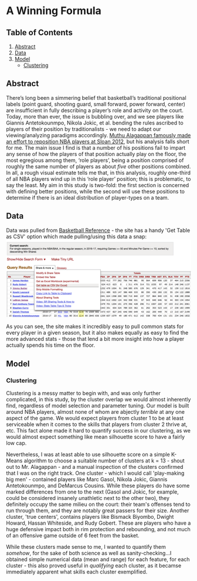   
# A Winning Formula    

## Table of Contents  
1. [Abstract](#abstract)  
2. [Data](#data)  
3. [Model](#model)
    * [Clustering](#clustering)
    

  
## Abstract

There’s long been a simmering belief that basketball’s traditional positional labels
(point guard, shooting guard, small forward, power forward, center) are insufficient in
fully describing a player’s role and activity on the court. Today, more than ever, the
issue is bubbling over, and we see players like Giannis Antetokounmpo, Nikola Jokic, et
al. bending the rules ascribed to players of their position by traditionalists - we need to
adapt our viewing/analyzing paradigms accordingly. [Muthu Alagappan famously made
an effort to reposition NBA players at Sloan 2012](http://www.sloansportsconference.com/wp-content/uploads/2012/03/Alagappan-Muthu-EOSMarch2012PPT.pdf), but his analysis falls short for me.
The main issue I find is that a number of his positions fail to impart any sense of how
the players of that position actually play on the floor, the most egregious among them,
‘role players’, being a position comprised of roughly the same number of players as
about *five* other positions combined. In all, a rough visual estimate tells me that, in this
analysis, roughly one-third of all NBA players wind up in this ‘role player’ position; this
is problematic, to say the least.
My aim in this study is two-fold: the first section is concerned with defining better
positions, while the second will use these positions to determine if there is an ideal
distribution of player-types on a team.
  
  
## Data
  
Data was pulled from [Basketball Reference](http://basketball-reference.com) - the site has a handy 'Get Table as CSV' option which made pulling/using this data a snap: 
![basketball reference](https://github.com/tilla232/dsi_capstone/blob/master/img/Screen%20Shot%202017-06-08%20at%2011.51.07%20AM.png?raw=true)  

As you can see, the site makes it incredibly easy to pull common stats for every player in a given season, but it also makes equally as easy to find the more advanced stats - those that lend a bit more insight into how a player actually spends his time on the floor.
   
## Model  
### Clustering
Clustering is a messy matter to begin with, and was only further complicated, in this study, by the cluster overlap we would almost inherently find, regardless of model selection and parameter tuning.  Our model is built around NBA players, almost none of whom are abjectly *terrible* at any one aspect of the game.  We would expect players from cluster 1 to be at least serviceable when it comes to the skills that players from cluster 2 thrive at, etc.  This fact alone made it hard to quantify success in our clustering, as we would almost expect something like mean silhouette score to have a fairly low cap.  
  
Nevertheless, I was at least able to use silhouette score on a simple K-Means algorithm to choose a suitable number of clusters at k = 13 - shout out to Mr. Alagappan - and a manual inspection of the clusters confirmed that I was on the right track.  One cluster - which I would call 'play-making big men' - contained players like Marc Gasol, Nikola Jokic, Giannis Antetokounmpo, and DeMarcus Cousins.  While these players do have some marked differences from one to the next (Gasol and Jokic, for example, could be considered insanely *un*athletic next to the other two), they definitely occupy the same milieu on the court: their team's offenses tend to run through them, and they are notably great passers for their size.  Another cluster, 'true centers', contains players like Bismack Biyombo, Dwight Howard, Hassan Whiteside, and Rudy Gobert.  These are players who have a huge defensive impact both in rim protection and rebounding, and not much of an offensive game outside of 6 feet from the basket.  

While these clusters made sense to me, I wanted to quantify them *somehow*, for the sake of both science as well as sanity-checking...I obtained simple numerical data (mean and range) for each feature, for each cluster - this also proved useful in *qualifying* each cluster, as it becamse immediately apparent what skills each cluster exemplified.

